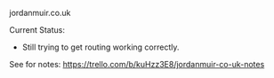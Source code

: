 jordanmuir.co.uk


Current Status:
* Still trying to get routing working correctly.

See for notes: https://trello.com/b/kuHzz3E8/jordanmuir-co-uk-notes
